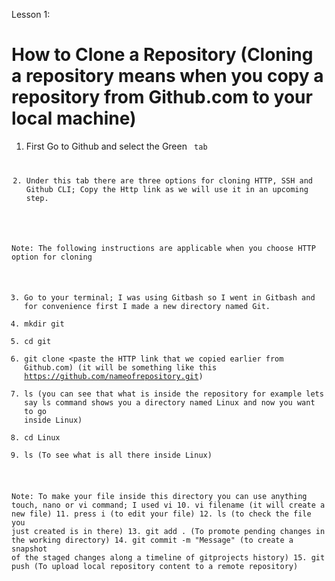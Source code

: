 Lesson 1: 

# How to Clone a Repository (Cloning a repository means when you copy a repository from Github.com to your local machine)

1. First Go to Github and select the Green <Code> tab

2. Under this tab there are three options for cloning HTTP, SSH and Github CLI; Copy the Http link as we will use it in an upcoming step.

Note: The following instructions are applicable when you choose HTTP option for cloning

3. Go to your terminal; I was using Gitbash so I went in Gitbash and for convenience first I made a new directory named Git.
4. mkdir git
5. cd git
6. git clone <paste the HTTP link that we copied earlier from Github.com) (it will be something like this https://github.com/nameofrepository.git)
7. ls (you can see that what is inside the repository for example lets say ls command shows you a directory named Linux and now you want to go inside Linux)
8. cd Linux
9. ls (To see what is all there inside Linux)

Note: To make your file inside this directory you can use anything touch, nano or vi command; I used vi
10. vi filename (it will create a new file)
11. press i (to edit your file)
12. ls (to check the file you just created is in there)
13. git add . (To promote pending changes in the working directory)
14. git commit -m "Message" (to create a snapshot of the staged changes along a timeline of gitprojects history)
15. git push (To upload local repository content to a remote repository)
